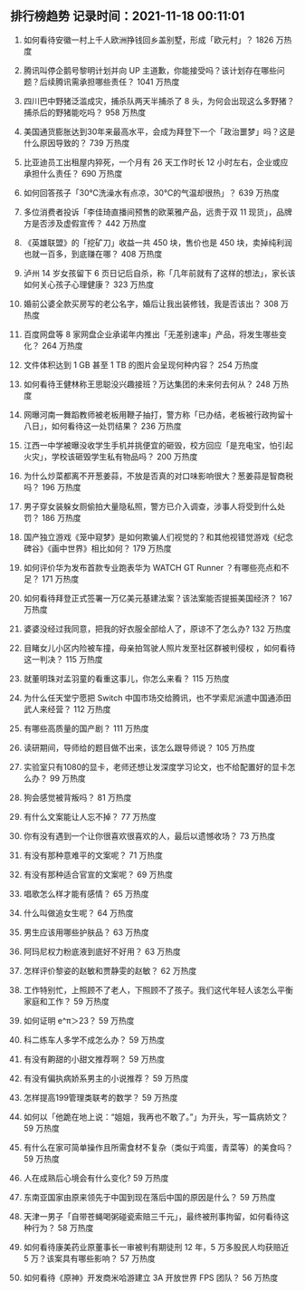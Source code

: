 
## 排行榜趋势 记录时间：2021-11-18 00:11:01
  
  1. 如何看待安徽一村上千人欧洲挣钱回乡盖别墅，形成「欧元村」？ 1826 万热度
    
  2. 腾讯叫停企鹅号黎明计划并向 UP 主道歉，你能接受吗？该计划存在哪些问题？后续腾讯需承担哪些责任？ 1041 万热度
    
  3. 四川巴中野猪泛滥成灾，捕杀队两天半捕杀了 8 头，为何会出现这么多野猪？捕杀后的野猪能吃吗？ 958 万热度
    
  4. 美国通货膨胀达到30年来最高水平，会成为拜登下一个「政治噩梦」吗？这是什么原因导致的？ 739 万热度
    
  5. 比亚迪员工出租屋内猝死，一个月有 26 天工作时长 12 小时左右，企业或应承担什么责任？ 690 万热度
    
  6. 如何回答孩子「30℃洗澡水有点凉，30℃的气温却很热」？ 639 万热度
    
  7. 多位消费者投诉「李佳琦直播间预售的欧莱雅产品，远贵于双 11 现货」，品牌方是否涉及虚假宣传？ 442 万热度
    
  8. 《英雄联盟》的「挖矿刀」收益一共 450 块，售价也是 450 块，卖掉纯利润也就一百多，到底赚在哪？ 408 万热度
    
  9. 泸州 14 岁女孩留下 6 页日记后自杀，称「几年前就有了这样的想法」，家长该如何关心孩子心理健康？ 323 万热度
    
  10. 婚前公婆全款买房写的老公名字，婚后让我出装修钱，我是否该出？ 308 万热度
    
  11. 百度网盘等 8 家网盘企业承诺年内推出「无差别速率」产品，将发生哪些变化？ 264 万热度
    
  12. 文件体积达到 1 GB 甚至 1 TB 的图片会呈现何种内容？ 254 万热度
    
  13. 如何看待王健林称王思聪没兴趣接班？万达集团的未来何去何从？ 248 万热度
    
  14. 网曝河南一舞蹈教师被老板用鞭子抽打，警方称「已办结，老板被行政拘留十八日」，如何看待这一处罚结果？ 236 万热度
    
  15. 江西一中学被曝没收学生手机并挑便宜的砸毁，校方回应「是充电宝，怕引起火灾」，学校该砸毁学生私有物品吗？ 200 万热度
    
  16. 为什么炒菜都离不开葱姜蒜，不放是否真的对口味影响很大？葱姜蒜是智商税吗？ 196 万热度
    
  17. 男子穿女装躲女厕偷拍大量隐私照，警方已介入调查，涉事人将受到什么处罚？ 186 万热度
    
  18. 国产独立游戏《笼中窥梦》是如何欺骗人们视觉的？和其他视错觉游戏《纪念碑谷》《画中世界》相比如何？ 179 万热度
    
  19. 如何评价华为发布首款专业跑表华为 WATCH GT Runner ？有哪些亮点和不足？ 171 万热度
    
  20. 如何看待拜登正式签署一万亿美元基建法案？该法案能否提振美国经济？ 167 万热度
    
  21. 婆婆没经过我同意，把我的好衣服全部给人了，原谅不了怎么办? 132 万热度
    
  22. 目睹女儿小区内险被车撞，母亲拍驾驶人照片发至社区群被判侵权 ，如何看待这一判决？ 115 万热度
    
  23. 就董明珠对孟羽童的看重这事儿，你怎么来看？ 115 万热度
    
  24. 为什么任天堂宁愿把 Switch 中国市场交给腾讯，也不学索尼派遣中国通添田武人来经营？ 112 万热度
    
  25. 有哪些高质量的国产剧？ 111 万热度
    
  26. 读研期间，导师给的题目做不出来，该怎么跟导师说？ 105 万热度
    
  27. 实验室只有1080的显卡，老师还想让发深度学习论文，也不给配置好的显卡怎么办？ 99 万热度
    
  28. 狗会感觉被背叛吗？ 81 万热度
    
  29. 有什么文案能让人忘不掉？ 77 万热度
    
  30. 你有没有遇到一个让你很喜欢很喜欢的人，最后以遗憾收场？ 73 万热度
    
  31. 有没有那种意难平的文案呢？ 71 万热度
    
  32. 有没有那种适合官宣的文案呢？ 69 万热度
    
  33. 唱歌怎么样才能有感情？ 65 万热度
    
  34. 什么叫做追女生呢？ 64 万热度
    
  35. 男生应该用哪些护肤品？ 63 万热度
    
  36. 阿玛尼权力粉底液到底好不好用？ 63 万热度
    
  37. 怎样评价黎姿的赵敏和贾静雯的赵敏？ 62 万热度
    
  38. 工作特别忙，上照顾不了老人，下照顾不了孩子。我们这代年轻人该怎么平衡家庭和工作？ 59 万热度
    
  39. 如何证明 e^π＞23？ 59 万热度
    
  40. 科二练车人多学不成怎么办？ 59 万热度
    
  41. 有没有齁甜的小甜文推荐啊？ 59 万热度
    
  42. 有没有偏执病娇系男主的小说推荐？ 59 万热度
    
  43. 怎样提高199管理类联考的数学？ 59 万热度
    
  44. 如何以「他跪在地上说：“姐姐，我再也不敢了。”」为开头，写一篇病娇文？ 59 万热度
    
  45. 有什么在家可简单操作且所需食材不复杂（类似于鸡蛋，青菜等）的美食吗？ 59 万热度
    
  46. 人在成熟后心境会有什么变化? 59 万热度
    
  47. 东南亚国家由原来领先于中国到现在落后中国的原因是什么？ 59 万热度
    
  48. 天津一男子「自带苍蝇喝粥碰瓷索赔三千元」，最终被刑事拘留，如何看待这种行为？ 58 万热度
    
  49. 如何看待康美药业原董事长一审被判有期徒刑 12 年，5 万多股民人均获赔近 5 万？该案具有哪些影响？ 57 万热度
    
  50. 如何看待《原神》开发商米哈游建立 3A 开放世界 FPS 团队？ 56 万热度
    